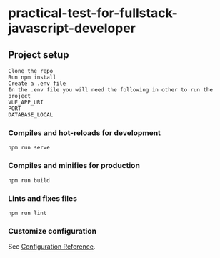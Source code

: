 # practical-test-for-fullstack-javascript-developer

## Project setup
```
Clone the repo
Run npm install
Create a .env file 
In the .env file you will need the following in other to run the project
VUE_APP_URI
PORT 
DATABASE_LOCAL 
```

### Compiles and hot-reloads for development
```
npm run serve
```

### Compiles and minifies for production
```
npm run build
```

### Lints and fixes files
```
npm run lint
```

### Customize configuration
See [Configuration Reference](https://cli.vuejs.org/config/).
